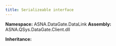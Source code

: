 ```yaml
---
title: Serializeable interface
---
```



**Namespace:** ASNA.DataGate.DataLink
**Assembly:** ASNA.QSys.DataGate.Client.dll

**Inheritance:** 
<br>
<br>

